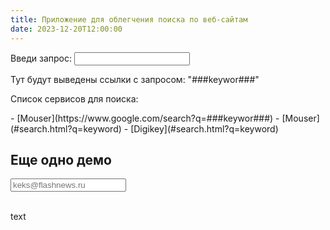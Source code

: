```yaml
---
title: Приложение для облегчения поиска по веб-сайтам
date: 2023-12-20T12:00:00
---
```


<div markdown="0">
<form>
Введи запрос: <input id="text" type="text" onchange="updateLinks();">
</form>

<div id="results">
Тут будут выведены ссылки с запросом: "###keywor###"
</div>

Список сервисов для поиска:  
<div id="links" class="hidden" markdown="1">
- [Mouser](https://www.google.com/search?q=###keywor###)
- [Mouser](#search.html?q=keyword)
- [Digikey](#search.html?q=keyword)
</div>

<script>
  function updateLinks(){
  // скопировать ссылки из блока links в блок results
  
  // заменить в них ключевую фразу на содержимое поля ввода
  
  }
</script>

<h2>Еще одно демо</h2>
<form action="" method="get">
      <input type="email" class="subscription-email" placeholder="keks@flashnews.ru" id="subscription-email" onchange="updateLinks();">
    </form>
    <br>                                                                                                             
    <div class="output-text">text</div>
    <script>
    function updateLinks(){
      let message = document.querySelector('.output-text');
      let email = document.querySelector('.subscription-email');
      message.textContent = email.value;
    }
    </script>

</div>


